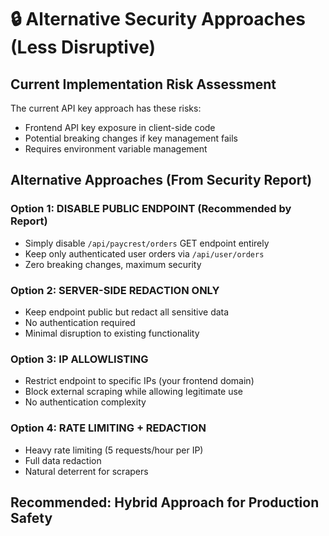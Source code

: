 # 🔒 Alternative Security Approaches (Less Disruptive)

## Current Implementation Risk Assessment
The current API key approach has these risks:
- Frontend API key exposure in client-side code
- Potential breaking changes if key management fails
- Requires environment variable management

## Alternative Approaches (From Security Report)

### Option 1: **DISABLE PUBLIC ENDPOINT** (Recommended by Report)
- Simply disable `/api/paycrest/orders` GET endpoint entirely
- Keep only authenticated user orders via `/api/user/orders`
- Zero breaking changes, maximum security

### Option 2: **SERVER-SIDE REDACTION ONLY**
- Keep endpoint public but redact all sensitive data
- No authentication required
- Minimal disruption to existing functionality

### Option 3: **IP ALLOWLISTING**
- Restrict endpoint to specific IPs (your frontend domain)
- Block external scraping while allowing legitimate use
- No authentication complexity

### Option 4: **RATE LIMITING + REDACTION**
- Heavy rate limiting (5 requests/hour per IP)
- Full data redaction
- Natural deterrent for scrapers

## Recommended: **Hybrid Approach for Production Safety**